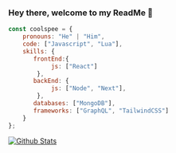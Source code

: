 ### Hey there, welcome to my ReadMe 👋

```javascript
const coolspee = {
    pronouns: "He" | "Him",
    code: ["Javascript", "Lua"],
    skills: {
       frontEnd:{
            js: ["React"]
        },
       backEnd: {
            js: ["Node", "Next"],
        },
       databases: ["MongoDB"],
       frameworks: ["GraphQL", "TailwindCSS"]
    }
};
```

[![Github Stats](https://github-readme-stats.vercel.app/api/?username=coolspee&count_private=true&show_icons=true&custom_title=coolspee&hide=prs,issues)](https://github.com/coolspee)
